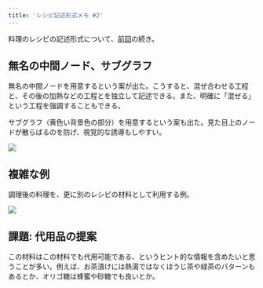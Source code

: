 ```yaml
---
title: 'レシピ記述形式メモ #2'
---
```

料理のレシピの記述形式について、[前回](https://r7kamura.com/articles/2022-05-13-mermaid-recipe-memo)の続き。

無名の中間ノード、サブグラフ
--------------

無名の中間ノードを用意するという案が出た。こうすると、混ぜ合わせる工程と、その後の加熱などの工程とを独立して記述できる。また、明確に「混ぜる」という工程を強調することもできる。

サブグラフ（黄色い背景色の部分）を用意するという案も出た。見た目上のノードが散らばるのを防げ、視覚的な誘導もしやすい。

![](https://lh5.googleusercontent.com/mXAwZUflTbio8HHS5IcoAGa5llOVvV3lkVXYjIs6cqOFuNMKw0OS-5iinohYRw9lCe3aUXV99jdUVqibE2IOKPSZe_K_jKVAPTnr0zEtOxHVBmMYlZhg78dhQng0jWJfTltsjXCakP4Vqn544rSFPM0O0uWQXh78S0Cmt-3CdbVX-9d-hPKE6NRO7fAt)

複雑な例
----

調理後の料理を、更に別のレシピの材料として利用する例。

![](https://lh5.googleusercontent.com/hDqMx0CZ-amcRFVSHQYQ6kU_iaRYs5MpitV4bxpJD80cjX1iEsa33tWDKxU5pPEwGB04j1oz5-_TYq449uGdP0bEJNXmtXGKW46h3vmHwQCOG889xH_5EZiWWm4zSoUrlwMwc37yGOMYGCXIOpdcsMkODcF_NfC9YTyle5fql0Q3jMLiVjjOQAApT9nU)

課題: 代用品の提案
----------

この材料はこの材料でも代用可能である、というヒント的な情報を含めたいと思うことが多い。例えば、お茶漬けには熱湯ではなくほうじ茶や緑茶のパターンもあるとか、オリゴ糖は蜂蜜や砂糖でも良いとか。
